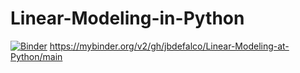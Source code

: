 # Linear-Modeling-in-Python
[![Binder](https://mybinder.org/badge_logo.svg)](https://mybinder.org/v2/gh/jbdefalco/Linear-Modeling-at-Python/main)
https://mybinder.org/v2/gh/jbdefalco/Linear-Modeling-at-Python/main
